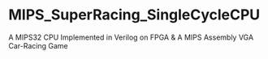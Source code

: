 # MIPS_SuperRacing_SingleCycleCPU
A MIPS32 CPU Implemented in Verilog on FPGA &amp; A MIPS Assembly VGA Car-Racing Game
